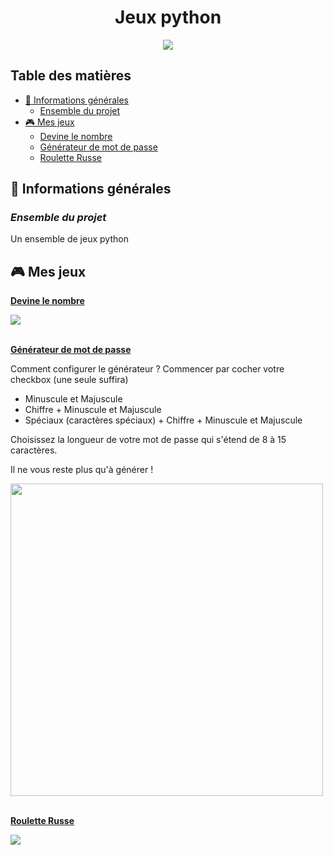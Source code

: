 <div align="center">
<h1>Jeux python</h1>
</div>

<div align="center">
    <img src="https://s11.aconvert.com/convert/p3r68-cdx67/wgdvg-75bv0.jpg" />
</div>

## Table des matières
  - [📜 Informations générales](#-informations-générales)
    - [Ensemble du projet](#Ensemble-du-projet)
  - [🎮 Mes jeux](#Mes-jeux)
    - [Devine le nombre](#Devine-le-nombre)
    - [Générateur de mot de passe](#Générateur-de-mot-de-passe)
    - [Roulette Russe](#Roulette-Russe)
    

## 📜 Informations générales

### <i>Ensemble du projet</i>
Un ensemble de jeux python

## 🎮 Mes jeux

<ins>**Devine le nombre**
<div>
    <img src="https://s10.aconvert.com/convert/p3r68-cdx67/ai1v5-oyu01.jpg" />
</div>
<br>

<ins>**Générateur de mot de passe**

Comment configurer le générateur ?
Commencer par cocher votre checkbox (une seule suffira)

- Minuscule et Majuscule
- Chiffre + Minuscule et Majuscule
- Spéciaux (caractères spéciaux) + Chiffre + Minuscule et Majuscule

Choisissez la longueur de votre mot de passe qui s'étend de 8 à 15 caractères.

Il ne vous reste plus qu'à générer !
<div>
    <img src="https://s10.aconvert.com/convert/p3r68-cdx67/a1jq3-mbazh.jpg" width="500px"/>
</div>
<br>

<ins>**Roulette Russe**
<div>
    <img src="https://s10.aconvert.com/convert/p3r68-cdx67/a7c8n-v9vkv.jpg" />
</div>
